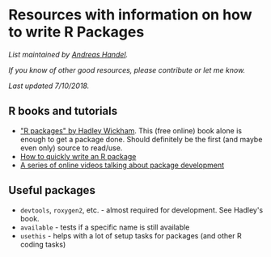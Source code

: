 # Resources with information on how to write R Packages

*List maintained by [Andreas Handel](http://handelgroup.uga.edu/).*

*If you know of other good resources, please contribute or let me know.*

*Last updated 7/10/2018.*




## R books and tutorials


* ["R packages" by Hadley Wickham](http://r-pkgs.had.co.nz/). This (free online) book alone is enough to get a package done. Should definitely be the first (and maybe even only) source to read/use.
* [How to quickly write an R package](http://hilaryparker.com/2014/04/29/writing-an-r-package-from-scratch/)
* [A series of online videos talking about package development](https://youtu.be/79s3z0gIuFU)

## Useful packages
* `devtools`, `roxygen2`, etc. - almost required for development. See Hadley's book.
* `available` - tests if a specific name is still available
* `usethis` - helps with a lot of setup tasks for packages (and other R coding tasks)
